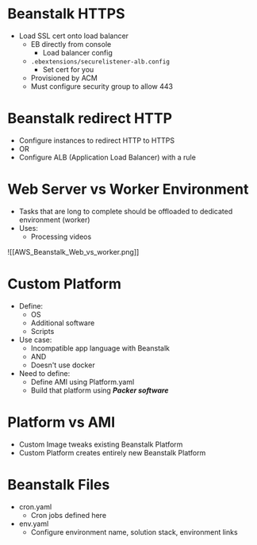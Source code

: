 # Beanstalk HTTPS

- Load SSL cert onto load balancer
	- EB directly from console
		- Load balancer config
	- `.ebextensions/securelistener-alb.config`
		- Set cert for you
	- Provisioned by ACM
	- Must configure security group to allow 443

# Beanstalk redirect HTTP

- Configure instances to redirect HTTP to HTTPS
- OR
- Configure ALB (Application Load Balancer) with a rule

# Web Server vs Worker Environment

- Tasks that are long to complete should be offloaded to dedicated environment (worker)
- Uses:
	- Processing videos

![[AWS_Beanstalk_Web_vs_worker.png]]

# Custom Platform

- Define:
	- OS
	- Additional software
	- Scripts 
- Use case:
	- Incompatible app language with Beanstalk
	- AND
	- Doesn't use docker
- Need to define:
	- Define AMI using Platform.yaml
	- Build that platform using ***Packer software***


# Platform vs AMI

- Custom Image tweaks existing Beanstalk Platform
- Custom Platform creates entirely new Beanstalk Platform

# Beanstalk Files

- cron.yaml
	- Cron jobs defined here
- env.yaml
	- Configure environment name, solution stack, environment links